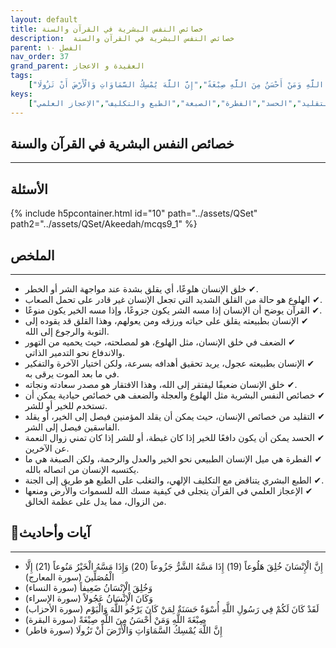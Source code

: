 ```yaml
---
layout: default
title: خصائص النفس البشرية في القرآن والسنة
description:  خصائص النفس البشرية في القرآن والسنة
parent: الفصل ١٠
nav_order: 37
grand_parent: العقيدة و الاعجاز
tags: 
    ["إِنَّ الْإِنْسَانَ خُلِقَ هَلُوعاً (19) إِذَا مَسَّهُ الشَّرُّ جَزُوعاً (20) وَإِذَا مَسَّهُ الْخَيْرُ مَنُوعاً (21) إِلَّا الْمُصَلِّينَ","وَخُلِقَ الْإِنْسَانُ ضَعِيفاً","وَكَانَ الْإِنْسَانُ عَجُولاً","لَقَدْ كَانَ لَكُمْ فِي رَسُولِ اللَّهِ أُسْوَةٌ حَسَنَةٌ لِمَنْ كَانَ يَرْجُو اللَّهَ وَالْيَوْم","صِبْغَةَ اللَّهِ وَمَنْ أَحْسَنُ مِنَ اللَّهِ صِبْغَةً","إِنَّ اللَّهَ يُمْسِكُ السَّمَاوَاتِ وَالْأَرْضَ أَنْ تَزُولَا"]
keys:
    ["الهَلَع","الضعف البشري","العجلة","التقليد","الحسد","الفطرة","الصبغة","الطبع والتكليف","الإعجاز العلمي"]
---
```

## ‏خصائص النفس البشرية في القرآن والسنة
***
## الأسئلة 
{% include h5pcontainer.html id="10" path="../assets/QSet" path2="../assets/QSet/Akeedah/mcqs9_1" %}
## الملخص
***
- ‏✔ خلق الإنسان هلوعًا، أي يقلق بشدة عند مواجهة الشر أو الخطر. 
- ‏✔ الهلوع هو حالة من القلق الشديد التي تجعل الإنسان غير قادر على تحمل الصعاب. 
- ‏✔ القرآن يوضح أن الإنسان إذا مسه الشر يكون جزوعًا، وإذا مسه الخير يكون منوعًا. 
- ‏✔ الإنسان بطبيعته يقلق على حياته ورزقه ومن يعولهم، وهذا القلق قد يقوده إلى التوبة والرجوع إلى الله. 
- ‏✔ الضعف في خلق الإنسان، مثل الهلوع، هو لمصلحته، حيث يحميه من التهور والاندفاع نحو التدمير الذاتي. 
- ‏✔ الإنسان بطبيعته عجول، يريد تحقيق أهدافه بسرعة، ولكن اختيار الآخرة والتفكير في ما بعد الموت يرقى به. 
- ‏✔ خلق الإنسان ضعيفًا ليفتقر إلى الله، وهذا الافتقار هو مصدر سعادته ونجاته. 
- ‏✔ خصائص النفس البشرية مثل الهلوع والعجلة والضعف هي خصائص حيادية يمكن أن تستخدم للخير أو للشر. 
- ‏✔ التقليد من خصائص الإنسان، حيث يمكن أن يقلد المؤمنين فيصل إلى الخير، أو يقلد الفاسقين فيصل إلى الشر. 
- ‏✔ الحسد يمكن أن يكون دافعًا للخير إذا كان غبطة، أو للشر إذا كان تمني زوال النعمة عن الآخرين. 
- ‏✔ الفطرة هي ميل الإنسان الطبيعي نحو الخير والعدل والرحمة، ولكن الصبغة هي ما يكتسبه الإنسان من اتصاله بالله. 
- ‏✔ الطبع البشري يتناقض مع التكليف الإلهي، والتغلب على الطبع هو طريق إلى الجنة. 
- ‏✔ الإعجاز العلمي في القرآن يتجلى في كيفية مسك الله للسموات والأرض ومنعها من الزوال، مما يدل على عظمة الخالق. 

## 📜آيات وأحاديث
***
- ‏إِنَّ الْإِنْسَانَ خُلِقَ هَلُوعاً (19) إِذَا مَسَّهُ الشَّرُّ جَزُوعاً (20) وَإِذَا مَسَّهُ الْخَيْرُ مَنُوعاً (21) إِلَّا الْمُصَلِّينَ (سورة المعارج)
- ‏وَخُلِقَ الْإِنْسَانُ ضَعِيفاً (سورة النساء)
- ‏وَكَانَ الْإِنْسَانُ عَجُولاً (سورة الإسراء)
- ‏لَقَدْ كَانَ لَكُمْ فِي رَسُولِ اللَّهِ أُسْوَةٌ حَسَنَةٌ لِمَنْ كَانَ يَرْجُو اللَّهَ وَالْيَوْم (سورة الأحزاب)
- ‏صِبْغَةَ اللَّهِ وَمَنْ أَحْسَنُ مِنَ اللَّهِ صِبْغَةً (سورة البقرة)
- ‏إِنَّ اللَّهَ يُمْسِكُ السَّمَاوَاتِ وَالْأَرْضَ أَنْ تَزُولَا (سورة فاطر)

